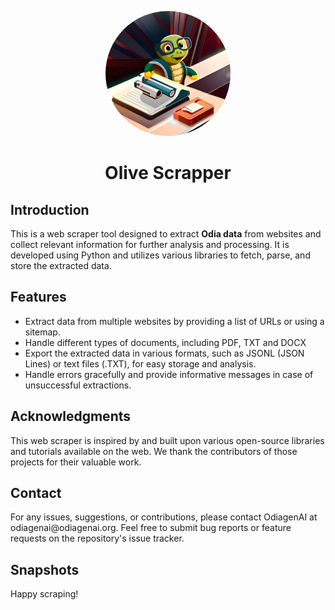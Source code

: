 <p align="center">
  <a href="url"><img src="https://github.com/OdiaGenAI/Olive_Scrapper/blob/main/olive_webscrapping.jpg" height="auto" width="200" style="border-radius:100%"></a>
</p>


<h1 align ="center">Olive Scrapper</h1>


<h2>Introduction</h2>
    <p>This is a web scraper tool designed to extract <b>Odia data</b> from websites and collect relevant information for further
        analysis and processing. It is developed using Python and utilizes various libraries to fetch, parse, and store
        the extracted data.</p>

<h2>Features</h2>
  <ul>
      <li>Extract data from multiple websites by providing a list of URLs or using a sitemap.</li>
      <li>Handle different types of documents, including PDF, TXT and DOCX</li>
      <li>Export the extracted data in various formats, such as JSONL (JSON Lines) or text files (.TXT), for easy storage and
          analysis.</li>
      <li>Handle errors gracefully and provide informative messages in case of unsuccessful extractions.</li>
  </ul>


<!-- <h2>Configuration (If Applicable)</h2>
  <p>The scraper may include a configuration file (<code>config.json</code> or similar) where you can set the following
      parameters:</p>
  <ul>
      <li><code>target_urls</code>: List of URLs to be scraped.</li>
      <li><code>scraping_rules</code>: Rules to extract specific elements or data from the web page.</li>
      <li><code>output_format</code>: Desired format to save the extracted data (e.g., JSONL, CSV).</li>
      <li>Additional customization options (e.g., headers, user agents) for handling requests.</li>
  </ul> -->

<!-- <h2>Caution</h2>
  <ul>
      <li>Respect the website's terms of service and avoid overwhelming the server with frequent requests.</li>
      <li>Avoid scraping sensitive or private information from websites without permission.</li>
  </ul> -->

<h2>Acknowledgments</h2>
  <p>This web scraper is inspired by and built upon various open-source libraries and tutorials available on the web.
      We thank the contributors of those projects for their valuable work.</p>

<!-- <h2>License</h2>
<p>[Choose an appropriate license for your project and mention it here.]</p> -->

<h2>Contact</h2>
  <p>For any issues, suggestions, or contributions, please contact OdiagenAI at odiagenai@odiagenai.org. Feel free to
      submit bug reports or feature requests on the repository's issue tracker.</p>

<h2>Snapshots</h2>

<p>Happy scraping!</p>


